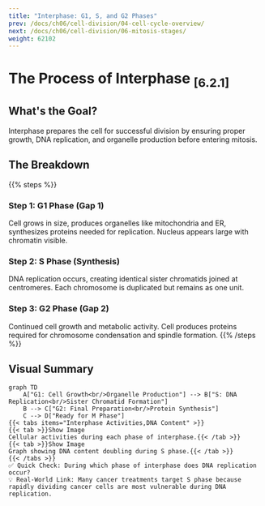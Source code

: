 ```yaml
---
title: "Interphase: G1, S, and G2 Phases"
prev: /docs/ch06/cell-division/04-cell-cycle-overview/
next: /docs/ch06/cell-division/06-mitosis-stages/
weight: 62102
---
```


# The Process of Interphase <sub>[6.2.1]</sub>

## What's the Goal?
Interphase prepares the cell for successful division by ensuring proper growth, DNA replication, and organelle production before entering mitosis.

## The Breakdown
{{% steps %}}
### Step 1: G1 Phase (Gap 1)
Cell grows in size, produces organelles like mitochondria and ER, synthesizes proteins needed for replication. Nucleus appears large with chromatin visible.
### Step 2: S Phase (Synthesis)
DNA replication occurs, creating identical sister chromatids joined at centromeres. Each chromosome is duplicated but remains as one unit.
### Step 3: G2 Phase (Gap 2)
Continued cell growth and metabolic activity. Cell produces proteins required for chromosome condensation and spindle formation.
{{% /steps %}}

## Visual Summary
```mermaid
graph TD
    A["G1: Cell Growth<br/>Organelle Production"] --> B["S: DNA Replication<br/>Sister Chromatid Formation"]
    B --> C["G2: Final Preparation<br/>Protein Synthesis"]
    C --> D["Ready for M Phase"]
{{< tabs items="Interphase Activities,DNA Content" >}}
{{< tab >}}Show Image
Cellular activities during each phase of interphase.{{< /tab >}}
{{< tab >}}Show Image
Graph showing DNA content doubling during S phase.{{< /tab >}}
{{< /tabs >}}
✅ Quick Check: During which phase of interphase does DNA replication occur?
💡 Real-World Link: Many cancer treatments target S phase because rapidly dividing cancer cells are most vulnerable during DNA replication.
